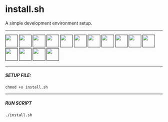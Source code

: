 # install.sh
A simple development environment setup.
___
<p>
  <a href=""><img src="https://img.icons8.com/fluency/344/spotify.png" width="40px"></a>
  <a href=""><img src="https://img.icons8.com/cute-clipart/344/discord-new-logo.png" width="40px"></a>
  <a href=""><img src="https://img.icons8.com/ios-filled/344/php-logo.png" width="40px"></a>
  <a href=""><img src="http://magenteiro.com/blog/wp-content/uploads/2017/07/Logo-composer-transparent.png" width="40px"></a>
  <a href=""><img src="https://dashboard.snapcraft.io/site_media/appmedia/2017/11/webide.ico_HA9tBL0.png" width="40px"></a>
  <a href=""><img src="https://resources.jetbrains.com/storage/products/datagrip/img/meta/datagrip_logo_300x300.png" width="40px"></a>
  <a href=""><img src="https://upload.wikimedia.org/wikipedia/commons/thumb/e/e3/Android_Studio_Icon_%282014-2019%29.svg/1200px-Android_Studio_Icon_%282014-2019%29.svg.png" width="40px"></a>
  <a href=""><img src="https://cdn-icons-png.flaticon.com/512/226/226777.png" width="40px"></a>
  <a href=""><img src="https://assets-global.website-files.com/5e9fbf5674850713e126ee08/5eb310b704b0b6b523020e10_intellij.png" width="40px"></a>
  <a href=""><img src="https://www.qbssoftware.com/image/cache/catalog/Product%20Logos/JetBrains/JBWEBSTORM-550x550.png" width="40px"></a>
  <a href=""><img src="https://cdn.iconscout.com/icon/free/png-256/node-js-1174925.png" width="40px"></a>
  <a href=""><img src="https://pbs.twimg.com/profile_images/778422085639032832/44mC-kJ3_400x400.jpg" width="40px"></a>
  <a href=""><img src="https://cdn.icon-icons.com/icons2/2107/PNG/512/file_type_npm_icon_130297.png" width="40px"></a>
  <a href=""><img src="https://voyager.postman.com/logo/postman-logo-icon-orange.svg" width="40px"></a>
  <a href=""><img src="https://obsproject.com/assets/images/new_icon_small-r.png" width="40px"></a>
</p>


___
##### SETUP FILE:
```console
chmod +x install.sh
```
___
##### RUN SCRIPT
```console
./install.sh
```
